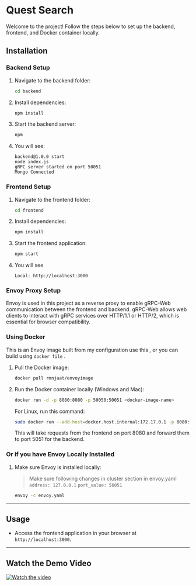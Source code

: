 # Quest Search

Welcome to the project! Follow the steps below to set up the backend, frontend, and Docker container locally.

## Installation

### Backend Setup
1. Navigate to the backend folder:
   ```bash
   cd backend
   ```
2. Install dependencies:
   ```bash
   npm install
   ```
3. Start the backend server:
   ```bash
   npm 
   ```
4. You will see:
    ```
    backend@1.0.0 start
    node index.js
    gRPC server started on port 50051
    Mongo Connected
    ```

### Frontend Setup
1. Navigate to the frontend folder:
   ```bash
   cd frontend
   ```
2. Install dependencies:
   ```bash
   npm install
   ```
3. Start the frontend application:
   ```bash
   npm start
   ```
4. You will see
    ```
    Local: http://localhost:3000
    ```

### Envoy Proxy Setup

Envoy is used in this project as a reverse proxy to enable gRPC-Web communication between the frontend and backend. gRPC-Web allows web clients to interact with gRPC services over HTTP/1.1 or HTTP/2, which is essential for browser compatibility.

### Using Docker

This is an Envoy image built from my configuration use this , or you can build  using `docker file` .
1. Pull the Docker image:
   ```bash
   docker pull rmnjaat/envoyimage
   ```
2. Run the Docker container locally (Windows and Mac):
   ```bash
   docker run -d -p 8080:8080 -p 50050:50051 <docker-image-name>
   ```
    For Linux, run this command:
    ```bash
    sudo docker run --add-host=docker.host.internal:172.17.0.1 -p 8080:8080 -p 50050:50051 envoy1
    ```
   This will take requests from the frontend on port 8080 and forward them to port 5051 for the backend.

### Or if you have Envoy Locally Installed
1. Make sure Envoy is installed locally:

   > Make sure following changes in cluster section  in envoy.yaml
    `address: 127.0.0.1`
    `port_value: 50051`
                      
    ```bash
    envoy -c envoy.yaml
    ```

---

## Usage
- Access the frontend application in your browser at `http://localhost:3000`.

---



## Watch the Demo Video

[![Watch the video](https://img.youtube.com/vi/CWlwH8QMn4M/0.jpg)](https://www.youtube.com/watch?v=CWlwH8QMn4M)

